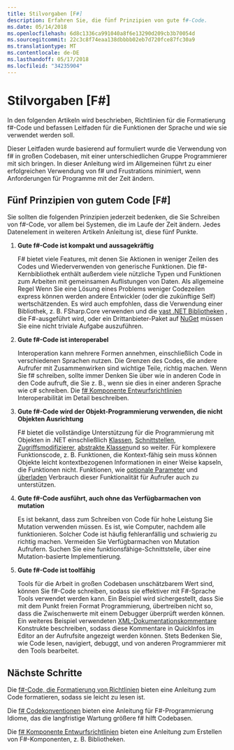 ```yaml
---
title: Stilvorgaben [F#]
description: Erfahren Sie, die fünf Prinzipien von gute f#-Code.
ms.date: 05/14/2018
ms.openlocfilehash: 6d8c1336ca991040a8f6e13290d209cb3b70054d
ms.sourcegitcommit: 22c3c8f74eaa138dbbbb02eb7d720fce87fc30a9
ms.translationtype: MT
ms.contentlocale: de-DE
ms.lasthandoff: 05/17/2018
ms.locfileid: "34235904"
---
```

# <a name="f-style-guide"></a>Stilvorgaben [F#]

In den folgenden Artikeln wird beschrieben, Richtlinien für die Formatierung f#-Code und befassen Leitfaden für die Funktionen der Sprache und wie sie verwendet werden soll.

Dieser Leitfaden wurde basierend auf formuliert wurde die Verwendung von f# in großen Codebasen, mit einer unterschiedlichen Gruppe Programmierer mit sich bringen. In dieser Anleitung wird im Allgemeinen führt zu einer erfolgreichen Verwendung von f# und Frustrations minimiert, wenn Anforderungen für Programme mit der Zeit ändern.

## <a name="five-principles-of-good-f-code"></a>Fünf Prinzipien von gutem Code [F#]

Sie sollten die folgenden Prinzipien jederzeit bedenken, die Sie Schreiben von f#-Code, vor allem bei Systemen, die im Laufe der Zeit ändern. Jedes Datenelement in weiteren Artikeln Anleitung ist, diese fünf Punkte.

1. **Gute f#-Code ist kompakt und aussagekräftig**

    F# bietet viele Features, mit denen Sie Aktionen in weniger Zeilen des Codes und Wiederverwenden von generische Funktionen. Die f#-Kernbibliothek enthält außerdem viele nützliche Typen und Funktionen zum Arbeiten mit gemeinsamen Auflistungen von Daten. Als allgemeine Regel Wenn Sie eine Lösung eines Problems weniger Codezeilen express können werden andere Entwickler (oder die zukünftige Self) wertschätzenden. Es wird auch empfohlen, dass die Verwendung einer Bibliothek, z. B. FSharp.Core verwenden und die [vast .NET Bibliotheken](https://docs.microsoft.com/dotnet/api/) , die F#-ausgeführt wird, oder ein Drittanbieter-Paket auf [NuGet](https://www.nuget.org/) müssen Sie eine nicht triviale Aufgabe auszuführen.

2. **Gute f#-Code ist interoperabel**

    Interoperation kann mehrere Formen annehmen, einschließlich Code in verschiedenen Sprachen nutzen. Die Grenzen des Codes, die andere Aufrufer mit Zusammenwirken sind wichtige Teile, richtig machen. Wenn Sie f# schreiben, sollte immer Denken Sie über wie in anderen Code in den Code aufruft, die Sie z. B., wenn sie dies in einer anderen Sprache wie c# schreiben. Die [f# Komponente Entwurfsrichtlinien](component-design-guidelines.md) Interoperabilität im Detail beschreiben.

3. **Gute f#-Code wird der Objekt-Programmierung verwenden, die nicht Objekten Ausrichtung**

    F# bietet die vollständige Unterstützung für die Programmierung mit Objekten in .NET einschließlich [Klassen](../language-reference/classes.md), [Schnittstellen](../language-reference/interfaces.md), [Zugriffsmodifizierer](../language-reference/access-control.md), [abstrakte Klassen](../language-reference/abstract-classes.md)und so weiter. Für komplexere Funktionscode, z. B. Funktionen, die Kontext-fähig sein muss können Objekte leicht kontextbezogenen Informationen in einer Weise kapseln, die Funktionen nicht. Funktionen, wie [optionale Parameter](../language-reference/members/methods.md#optional-arguments) und [überladen](../language-reference/members/methods.md#overloaded-methods) Verbrauch dieser Funktionalität für Aufrufer auch zu unterstützen.

4. **Gute f#-Code ausführt, auch ohne das Verfügbarmachen von mutation**

    Es ist bekannt, dass zum Schreiben von Code für hohe Leistung Sie Mutation verwenden müssen. Es ist, wie Computer, nachdem alle funktionieren. Solcher Code ist häufig fehleranfällig und schwierig zu richtig machen. Vermeiden Sie Verfügbarmachen von Mutation Aufrufern. Suchen Sie eine funktionsfähige-Schnittstelle, über eine Mutation-basierte Implementierung.

5. **Gute f#-Code ist toolfähig**

    Tools für die Arbeit in großen Codebasen unschätzbarem Wert sind, können Sie f#-Code schreiben, sodass sie effektiver mit F#-Sprache Tools verwendet werden kann. Ein Beispiel wird sichergestellt, dass Sie mit dem Punkt freien Format Programmierung, übertreiben nicht so, dass die Zwischenwerte mit einem Debugger überprüft werden können. Ein weiteres Beispiel verwendeten [XML-Dokumentationskommentare](../language-reference/xml-documentation.md) Konstrukte beschreiben, sodass diese Kommentare in QuickInfos im Editor an der Aufrufsite angezeigt werden können. Stets Bedenken Sie, wie Code lesen, navigiert, debuggt, und von anderen Programmierer mit den Tools bearbeitet.

## <a name="next-steps"></a>Nächste Schritte

Die [f#-Code, die Formatierung von Richtlinien](formatting.md) bieten eine Anleitung zum Code formatieren, sodass sie leicht zu lesen ist.

Die [f# Codekonventionen](conventions.md) bieten eine Anleitung für F#-Programmierung Idiome, das die langfristige Wartung größere f# hilft Codebasen.

Die [f# Komponente Entwurfsrichtlinien](component-design-guidelines.md) bieten eine Anleitung zum Erstellen von F#-Komponenten, z. B. Bibliotheken.
